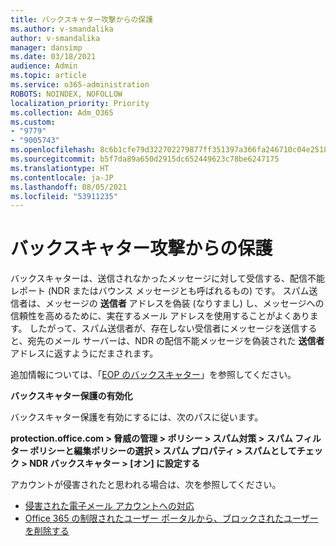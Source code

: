 ```yaml
---
title: バックスキャター攻撃からの保護
ms.author: v-smandalika
author: v-smandalika
manager: dansimp
ms.date: 03/18/2021
audience: Admin
ms.topic: article
ms.service: o365-administration
ROBOTS: NOINDEX, NOFOLLOW
localization_priority: Priority
ms.collection: Adm_O365
ms.custom:
- "9779"
- "9005743"
ms.openlocfilehash: 8c6b1cfe79d322702279877ff351397a366fa246710c04e25181a675ad2fdeab
ms.sourcegitcommit: b5f7da89a650d2915dc652449623c78be6247175
ms.translationtype: HT
ms.contentlocale: ja-JP
ms.lasthandoff: 08/05/2021
ms.locfileid: "53911235"
---
```

# <a name="protection-from-backscatter-attack"></a>バックスキャター攻撃からの保護

バックスキャターは、送信されなかったメッセージに対して受信する、配信不能レポート (NDR またはバウンス メッセージとも呼ばれるもの) です。 スパム送信者は、メッセージの **送信者** アドレスを偽装 (なりすまし) し、メッセージへの信頼性を高めるために、実在するメール アドレスを使用することがよくあります。 したがって、スパム送信者が、存在しない受信者にメッセージを送信すると、宛先のメール サーバーは、NDR の配信不能メッセージを偽装された **送信者** アドレスに返すようにだまされます。

追加情報については、「[EOP のバックスキャター](https://docs.microsoft.com/microsoft-365/security/office-365-security/backscatter-messages-and-eop)」を参照してください。

**バックスキャター保護の有効化**

バックスキャター保護を有効にするには、次のパスに従います。

**protection.office.com > 脅威の管理 > ポリシー > スパム対策 > スパム フィルター ポリシーと編集ポリシーの選択 > スパム プロパティ > スパムとしてチェック > NDR バックスキャター > [オン] に設定する**

アカウントが侵害されたと思われる場合は、次を参照してください。

- [侵害された電子メール アカウントへの対応](https://docs.microsoft.com/microsoft-365/security/office-365-security/responding-to-a-compromised-email-account)
- [Office 365 の制限されたユーザー ポータルから、ブロックされたユーザーを削除する](https://docs.microsoft.com/microsoft-365/security/office-365-security/removing-user-from-restricted-users-portal-after-spam)



